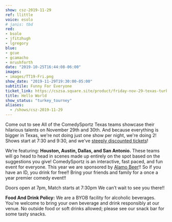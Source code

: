```yaml
---
show: csz-2019-11-29
ref: llittle
voice: esolo
# janis: tbd
red:
- bsolo
- jfitzhugh
- lgregory
blue:
- gcue
- gcamacho
- mrushforth
date: "2019-10-25T16:44:08-06:00"
images:
- images/TT19-Fri.png
show_date: "2019-11-29T19:30:00-05:00"
subtitile: Funny For Everyone
ticket_link: https://cszsa.square.site/product/friday-nov-29-texas-turkey-tourney-2019/1?cs=true
title: Hello World
show_status: "turkey_tourney"
aliases:
  - /shows/csz-2019-11-29
---
```


Come out to see All of the ComedySportz Texas teams showcase their hilarious talents on November 29th and 30th. And because everything is bigger in Texas, we're not doing just one show per night, we're doing 2! Shows start at 7:30 and 9:30, and we've [steeply discounted tickets](https://cszsa.square.site/product/friday-nov-29-texas-turkey-tourney-2019/1?cs=true)!

We’re featuring: **Houston, Austin, Dallas, and San Antonio.** These teams will go head to head in scenes made up entirely on the spot based on the suggestions you give!
ComedySportz is an interactive, fast paced, and fun event for everyone.
This year we are sponsored by [Alamo Beer](https://www.alamobeer.com/)!! So if you have an ID, you drink for free!! Bring your friends and family for a once a year premier comedy event!!

Doors open at 7pm, Match starts at 7:30pm
We can’t wait to see you there!!

**Food And Drink Policy:** We are a BYOB facility for alcoholic beverages. You're welcome to bring your own beverage and drink responsibly at our venue. No outside food or soft drinks allowed; please see our snack bar for some tasty snacks.
